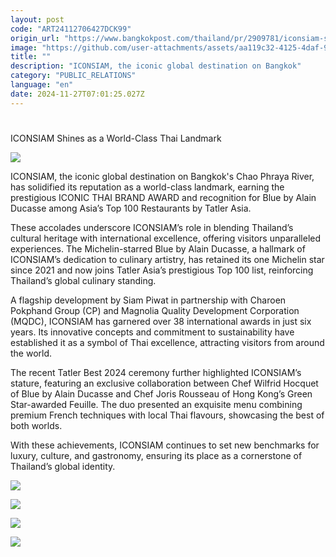 ```yaml
---
layout: post
code: "ART24112706427DCK99"
origin_url: "https://www.bangkokpost.com/thailand/pr/2909781/iconsiam-shines-as-a-world-class-thai-landmark"
image: "https://github.com/user-attachments/assets/aa119c32-4125-4daf-9eb6-b85fd1ba4dcb"
title: ""
description: "ICONSIAM, the iconic global destination on Bangkok"
category: "PUBLIC_RELATIONS"
language: "en"
date: 2024-11-27T07:01:25.027Z
---
```


# 

ICONSIAM Shines as a World-Class Thai Landmark

![](https://github.com/user-attachments/assets/10b2ee73-c3a4-4da0-a26a-457d870300ee)

ICONSIAM, the iconic global destination on Bangkok's Chao Phraya River, has solidified its reputation as a world-class landmark, earning the prestigious ICONIC THAI BRAND AWARD and recognition for Blue by Alain Ducasse among Asia’s Top 100 Restaurants by Tatler Asia.

These accolades underscore ICONSIAM’s role in blending Thailand’s cultural heritage with international excellence, offering visitors unparalleled experiences. The Michelin-starred Blue by Alain Ducasse, a hallmark of ICONSIAM’s dedication to culinary artistry, has retained its one Michelin star since 2021 and now joins Tatler Asia’s prestigious Top 100 list, reinforcing Thailand’s global culinary standing.

A flagship development by Siam Piwat in partnership with Charoen Pokphand Group (CP) and Magnolia Quality Development Corporation (MQDC), ICONSIAM has garnered over 38 international awards in just six years. Its innovative concepts and commitment to sustainability have established it as a symbol of Thai excellence, attracting visitors from around the world.

The recent Tatler Best 2024 ceremony further highlighted ICONSIAM’s stature, featuring an exclusive collaboration between Chef Wilfrid Hocquet of Blue by Alain Ducasse and Chef Joris Rousseau of Hong Kong’s Green Star-awarded Feuille. The duo presented an exquisite menu combining premium French techniques with local Thai flavours, showcasing the best of both worlds.

With these achievements, ICONSIAM continues to set new benchmarks for luxury, culture, and gastronomy, ensuring its place as a cornerstone of Thailand’s global identity.

![](https://github.com/user-attachments/assets/f99ba1ca-7706-4396-b852-add65fae9684)

![](https://static.bangkokpost.com/media/content/20241127/5361721.jpg)

![](https://github.com/user-attachments/assets/df79d02b-cc0d-493f-b62c-331ef7f1bb72)

![](https://static.bangkokpost.com/media/content/20241127/5361736.jpg)